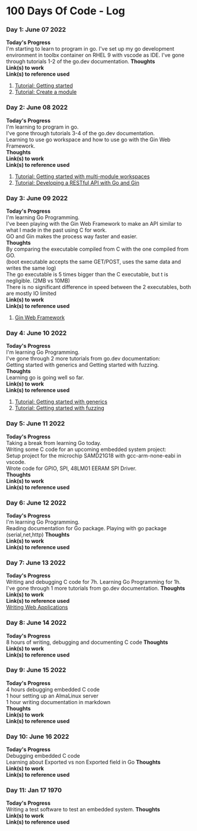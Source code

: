 # 100 Days Of Code - Log

### Day 1: June 07 2022
**Today's Progress**   
I'm starting to learn to program in go.
I've set up my go development environment in toolbx container on RHEL 9 with vscode as IDE. 
I've gone through tutorials 1-2 of the go.dev documentation.
**Thoughts**   
**Link(s) to work**  
**Link(s) to reference used**  
1. [Tutorial: Getting started](https://go.dev/doc/tutorial/getting-started)  
2. [Tutorial: Create a module](https://go.dev/doc/tutorial/create-module)  

### Day 2: June 08 2022
**Today's Progress**  
I'm learning to program in go.  
I've gone through tutorials 3-4 of the go.dev documentation.  
Learning to use go workspace and how to use go with the Gin Web Framework.  
**Thoughts**   
**Link(s) to work**  
**Link(s) to reference used**  
1. [Tutorial: Getting started with multi-module workspaces](https://go.dev/doc/tutorial/workspaces.html)  
2. [Tutorial: Developing a RESTful API with Go and Gin](https://go.dev/doc/tutorial/web-service-gin.html) 

### Day 3: June 09 2022
**Today's Progress**  
I'm learning Go Programming.  
I've been playing with the Gin Web Framework to make an API similar to what I made in the past using C for work.  
GO and Gin makes the process way faster and easier.  
**Thoughts**   
By comparing the executable compiled from C with the one compiled from GO.  
(boot executable accepts the same GET/POST, uses the same data and writes the same log)   
The go executable is 5 times bigger than the C executable, but t is negligible. (2MB vs 10MB)  
There is no significant difference in speed between the 2 executables, both are mostly IO limited  
**Link(s) to work**  
**Link(s) to reference used**  
1. [Gin Web Framework](https://gin-gonic.com/)

### Day 4: June 10 2022
**Today's Progress**  
I'm learning Go Programming.   
I've gone through 2 more tutorials from go.dev documentation:   
Getting started with generics and Getting started with fuzzing.   
**Thoughts**   
Learning go is going well so far.  
**Link(s) to work**  
**Link(s) to reference used**  
1. [Tutorial: Getting started with generics](https://go.dev/doc/tutorial/generics.html)
2. [Tutorial: Getting started with fuzzing](https://go.dev/doc/tutorial/fuzz.html)

### Day 5: June 11 2022
**Today's Progress**  
Taking a break from learning Go today.  
Writing some C code for an upcoming embedded system project:  
Setup project for the microchip SAMD21G18 with gcc-arm-none-eabi in vscode.  
Wrote code for GPIO, SPI, 48LM01 EERAM SPI Driver.  
**Thoughts**   
**Link(s) to work**  
**Link(s) to reference used**  

### Day 6: June 12 2022
**Today's Progress**  
I'm learning Go Programming.   
Reading documentation for Go package.
Playing with go package (serial,net,http)
**Thoughts**   
**Link(s) to work**  
**Link(s) to reference used**  

### Day 7: June 13 2022
**Today's Progress**  
Writing and debugging C code for 7h.
Learning Go Programming for 1h.   
I've gone through 1 more tutorials from go.dev documentation.
**Thoughts**   
**Link(s) to work**  
**Link(s) to reference used**  
[Writing Web Applications](https://go.dev/doc/articles/wiki/)


### Day 8: June 14 2022
**Today's Progress**  
8 hours of writing, debugging and documenting C code
**Thoughts**   
**Link(s) to work**  
**Link(s) to reference used**  


### Day 9: June 15 2022
**Today's Progress**  
4 hours debugging embedded C code  
1 hour setting up an AlmaLinux server  
1 hour writing documentation in markdown  
**Thoughts**   
**Link(s) to work**  
**Link(s) to reference used**  

### Day 10: June 16 2022
**Today's Progress**  
Debugging embedded C code  
Learning about Exported vs non Exported field in Go
**Thoughts**   
**Link(s) to work**  
**Link(s) to reference used** 

### Day 11: Jan 17 1970
**Today's Progress**  
Writing a test software to test an embedded system.
**Thoughts**   
**Link(s) to work**  
**Link(s) to reference used**  

<!---

### Day x: Jan 01 1970
**Today's Progress**  
**Thoughts**   
**Link(s) to work**  
**Link(s) to reference used**  


Day x of #100Daysofcode.
7h writing, debugging and documenting C code.


## next:
5. [Writing Web Applications](https://go.dev/doc/articles/wiki/)
6. [How to write Go code](https://go.dev/doc/code.html)
--->
